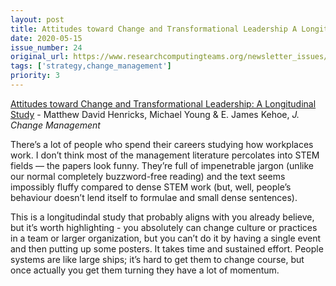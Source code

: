 ```yaml
---
layout: post
title: Attitudes toward Change and Transformational Leadership A Longitudinal Study - Matthew David Henricks, Michael Young & E. James Kehoe, *J. Change Management*
date: 2020-05-15
issue_number: 24
original_url: https://www.researchcomputingteams.org/newsletter_issues/0024
tags: ['strategy,change_management']
priority: 3
---
```


<!-- markdownlint-disable MD033 -->
<!-- markdownlint-disable MD041 -->
<!-- markdownlint-disable MD049 -->

[Attitudes toward Change and Transformational Leadership: A Longitudinal Study](https://www.tandfonline.com/doi/full/10.1080/14697017.2020.1758529) - Matthew David Henricks, Michael Young & E. James Kehoe, *J. Change Management*

There’s a lot of people who spend their careers studying how workplaces work.  I don’t think most of the management literature percolates into STEM fields — the papers look funny.  They’re full of impenetrable jargon (unlike our normal completely buzzword-free reading) and the text seems impossibly fluffy compared to dense STEM work (but, well, people’s behaviour doesn’t lend itself to formulae and small dense sentences).

This is a longitudindal study that probably aligns with you already believe, but it’s worth highlighting - you absolutely can change culture or practices in a team or larger organization, but you can’t do it by having a single event and then putting up some posters.  It takes time and sustained effort.  People systems are like large ships; it’s hard to get them to change course, but once actually you get them turning they have a lot of momentum.
